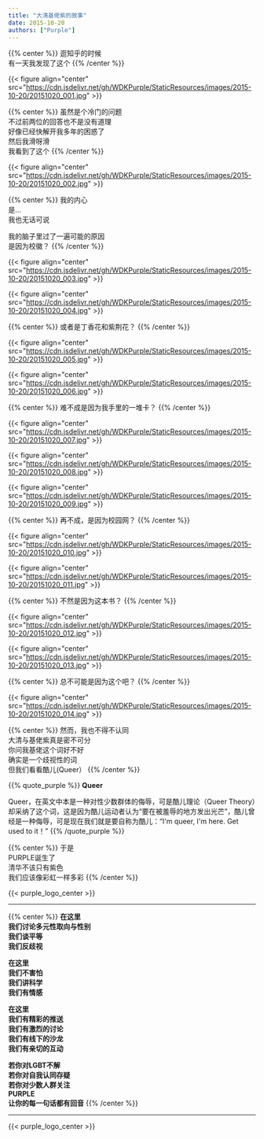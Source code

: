 ```yaml
---
title: "大清基佬紫的故事"
date: 2015-10-20
authors: ["Purple"]
---
```


{{% center %}}
逛知乎的时候<br>
有一天我发现了这个
{{% /center %}}

{{< figure align="center" src="https://cdn.jsdelivr.net/gh/WDKPurple/StaticResources/images/2015-10-20/20151020_001.jpg" >}}


















{{% center %}}
虽然是个冷门的问题<br>
不过前两位的回答也不是没有道理<br>
好像已经快解开我多年的困惑了<br>
然后我滑呀滑<br>
我看到了这个
{{% /center %}}









{{< figure align="center" src="https://cdn.jsdelivr.net/gh/WDKPurple/StaticResources/images/2015-10-20/20151020_002.jpg" >}}







{{% center %}}
我的内心<br>
是...<br>
我也无话可说







我的脑子里过了一遍可能的原因<br>
是因为校徽？
{{% /center %}}










{{< figure align="center" src="https://cdn.jsdelivr.net/gh/WDKPurple/StaticResources/images/2015-10-20/20151020_003.jpg" >}}


{{< figure align="center" src="https://cdn.jsdelivr.net/gh/WDKPurple/StaticResources/images/2015-10-20/20151020_004.jpg" >}}











{{% center %}}
或者是丁香花和紫荆花？
{{% /center %}}











{{< figure align="center" src="https://cdn.jsdelivr.net/gh/WDKPurple/StaticResources/images/2015-10-20/20151020_005.jpg" >}}


{{< figure align="center" src="https://cdn.jsdelivr.net/gh/WDKPurple/StaticResources/images/2015-10-20/20151020_006.jpg" >}}











{{% center %}}
难不成是因为我手里的一堆卡？
{{% /center %}}











{{< figure align="center" src="https://cdn.jsdelivr.net/gh/WDKPurple/StaticResources/images/2015-10-20/20151020_007.jpg" >}}

{{< figure align="center" src="https://cdn.jsdelivr.net/gh/WDKPurple/StaticResources/images/2015-10-20/20151020_008.jpg" >}}

{{< figure align="center" src="https://cdn.jsdelivr.net/gh/WDKPurple/StaticResources/images/2015-10-20/20151020_009.jpg" >}}











{{% center %}}
再不成，是因为校园网？
{{% /center %}}









{{< figure align="center" src="https://cdn.jsdelivr.net/gh/WDKPurple/StaticResources/images/2015-10-20/20151020_010.jpg" >}}

{{< figure align="center" src="https://cdn.jsdelivr.net/gh/WDKPurple/StaticResources/images/2015-10-20/20151020_011.jpg" >}}











{{% center %}}
不然是因为这本书？
{{% /center %}}









{{< figure align="center" src="https://cdn.jsdelivr.net/gh/WDKPurple/StaticResources/images/2015-10-20/20151020_012.jpg" >}}

{{< figure align="center" src="https://cdn.jsdelivr.net/gh/WDKPurple/StaticResources/images/2015-10-20/20151020_013.jpg" >}}









{{% center %}}
总不可能是因为这个吧？
{{% /center %}}









{{< figure align="center" src="https://cdn.jsdelivr.net/gh/WDKPurple/StaticResources/images/2015-10-20/20151020_014.jpg" >}}











{{% center %}}
然而，我也不得不认同<br>
大清与基佬紫真是密不可分<br>
你问我基佬这个词好不好<br>
确实是一个歧视性的词<br>
但我们看看酷儿(Queer）
{{% /center %}}

{{% quote_purple %}}
**Queer**

 





 

Queer，在英文中本是一种对性少数群体的侮辱，可是酷儿理论（Queer Theory）却采纳了这个词，这是因为酷儿运动者认为“要在被羞辱的地方发出光芒”，酷儿曾经是一种侮辱，可是现在我们就是要自称为酷儿：“I'm queer, I'm here. Get used to it！”
{{% /quote_purple %}}





{{% center %}}
于是<br>
PURPLE诞生了<br>
清华不该只有紫色<br>
我们应该像彩虹一样多彩
{{% /center %}}








{{< purple_logo_center >}}









---

{{% center %}}
**在这里**<br>
**我们讨论多元性取向与性别**<br>
**我们谈平等**<br>
**我们反歧视**





**在这里**<br>
**我们不害怕**<br>
**我们讲科学**<br>
**我们有情感**





**在这里**<br>
**我们有精彩的推送**<br>
**我们有激烈的讨论**<br>
**我们有线下的沙龙**<br>
**我们有亲切的互动**





**若你对LGBT不解**<br>
**若你对自我认同存疑**<br>
**若你对少数人群关注**<br>
**PURPLE**<br>
**让你的每一句话都有回音**
{{% /center %}}

---

{{< purple_logo_center >}}
